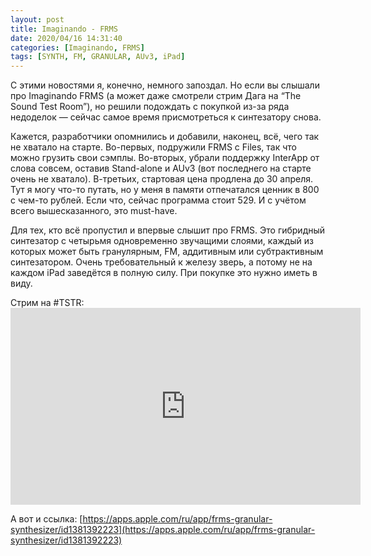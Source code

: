 ```yaml
---
layout: post
title: Imaginando - FRMS
date: 2020/04/16 14:31:40
categories: [Imaginando, FRMS]
tags: [SYNTH, FM, GRANULAR, AUv3, iPad]
---
```

С этими новостями я, конечно, немного запоздал. Но если вы слышали про Imaginando FRMS (а может даже смотрели стрим Дага на “The Sound Test Room”), но решили подождать с покупкой из-за ряда недоделок — сейчас самое время присмотреться к синтезатору снова.

Кажется, разработчики опомнились и добавили, наконец, всё, чего так не хватало на старте. Во-первых, подружили FRMS с Files, так что можно грузить свои сэмплы. Во-вторых, убрали поддержку InterApp от слова совсем, оставив Stand-alone и AUv3 (вот последнего на старте очень не хватало). В-третьих, стартовая цена продлена до 30 апреля. Тут я могу что-то путать, но у меня в памяти отпечатался ценник в 800 с чем-то рублей. Если что, сейчас программа стоит 529. И с учётом всего вышесказанного, это must-have.

Для тех, кто всё пропустил и впервые слышит про FRMS. Это гибридный синтезатор с четырьмя одновременно звучащими слоями, каждый из которых может быть гранулярным, FM, аддитивным или субтрактивным синтезатором. Очень требовательный к железу зверь, а потому не на каждом iPad заведётся в полную силу. При покупке это нужно иметь в виду.

Стрим на #TSTR: <iframe width="560" height="315" src="https://www.youtube.com/embed/kbUTCW-dtxE" title="YouTube video player" frameborder="0" allow="accelerometer; autoplay; clipboard-write; encrypted-media; gyroscope; picture-in-picture" allowfullscreen></iframe>

А вот и ссылка: [https://apps.apple.com/ru/app/frms-granular-synthesizer/id1381392223](https://apps.apple.com/ru/app/frms-granular-synthesizer/id1381392223)
